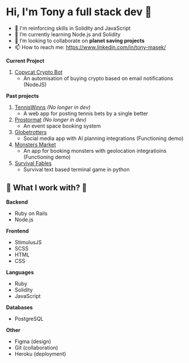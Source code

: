 # Hi, I'm Tony a full stack dev 👋

- 🦾 I'm reinforcing skills in Solidity and JavaScript
- 🌱 I’m currently learning Node.js and Solidity
- 👯 I’m looking to collaborate on **planet saving projects**
- 📫 How to reach me: https://www.linkedin.com/in/tony-masek/

**Current Project**

  1. [Copycat Crypto Bot](https://github.com/TheCodeSommelier/copycat)
     - An automisation of buying crypto based on email notifications (NodeJS)

**Past projects**

  1. [TennisWinns](https://github.com/TheCodeSommelier/tenniswins) *(No longer in dev)*
     - A web app for posting tennis bets by a single better
  3. [Prostormat](https://github.com/TheCodeSommelier/prostormat) *(No longer in dev)*
     - An event space booking system
  5. [Globetrotters](https://github.com/TheCodeSommelier/globetrotters)
      - Social media app with AI planning integrations (Functioning demo)
  6. [Monsters Market](https://github.com/s777yab/monsters-market)
      - An app for booking monsters with geolocation integratioins (Functioning demo)
  7. [Survival Fables](https://github.com/TheCodeSommelier/Survival-Fables)
       - Survival text based terminal game in python

## 📗 What I work with? 📗
**Backend**
  - Ruby on Rails
  - Node.js
    
**Frontend**
  - StimulusJS
  - SCSS
  - HTML
  - CSS

**Languages**
  - Ruby
  - Solidity
  - JavaScript

**Databases**
  - PostgreSQL

**Other**
  - Figma (design)
  - Git (collaboration)
  - Heroku (deployment)
